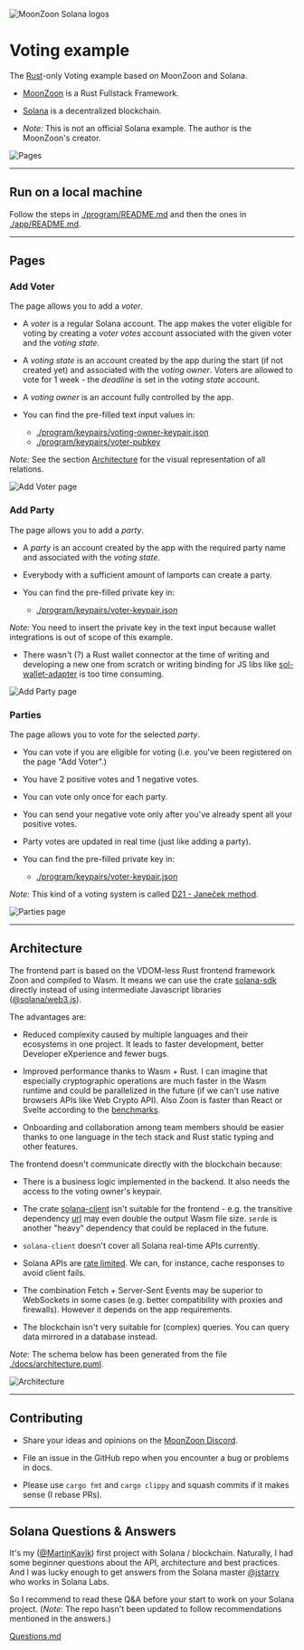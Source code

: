 ![MoonZoon Solana logos](./docs/images/MoonZoon_Solana.png)

# Voting example

The [Rust](https://www.rust-lang.org/)-only Voting example based on MoonZoon and Solana.

- [MoonZoon](http://moonzoon.rs/) is a Rust Fullstack Framework.

- [Solana](https://solana.com/) is a decentralized blockchain.

- _Note:_ This is not an official Solana example. The author is the MoonZoon's creator.

![Pages](./docs/images/pages.png)

---

## Run on a local machine

Follow the steps in [./program/README.md](./program/README.md)
and then the ones in [./app/README.md](./app/README.md).

---

## Pages

### Add Voter

The page allows you to add a _voter_. 

- A _voter_ is a regular Solana account. The app makes the voter eligible for voting by creating a _voter votes_ account associated with the given voter and the _voting state_. 

- A _voting state_ is an account created by the app during the start (if not created yet) and associated with the _voting owner_. Voters are allowed to vote for 1 week - the _deadline_ is set in the _voting state_ account.

- A _voting owner_ is an account fully controlled by the app.

- You can find the pre-filled text input values in:
   - [./program/keypairs/voting-owner-keypair.json](./program/keypairs/voting-owner-keypair.json)
   - [./program/keypairs/voter-pubkey](./program/keypairs/voter-pubkey)

_Note:_ See the section [Architecture](#architecture) for the visual representation of all relations.

![Add Voter page](./docs/videos/add_voter.gif)

### Add Party

The page allows you to add a _party_. 

- A _party_ is an account created by the app with the required party name and associated with the _voting state_.

- Everybody with a sufficient amount of lamports can create a party.

- You can find the pre-filled private key in:
   - [./program/keypairs/voter-keypair.json](./program/keypairs/voter-keypair.json)

_Note:_ You need to insert the private key in the text input because wallet integrations is out of scope of this example.
- There wasn't (?) a Rust wallet connector at the time of writing and developing a new one from scratch or writing binding for JS libs like [sol-wallet-adapter](https://github.com/project-serum/sol-wallet-adapter) is too time consuming.

![Add Party page](./docs/videos/add_party.gif)

### Parties

The page allows you to vote for the selected _party_. 

- You can vote if you are eligible for voting (i.e. you've been registered on the page "Add Voter".)

- You have 2 positive votes and 1 negative votes.

- You can vote only once for each party.

- You can send your negative vote only after you've already spent all your positive votes.

- Party votes are updated in real time (just like adding a party).

- You can find the pre-filled private key in:
   - [./program/keypairs/voter-keypair.json](./program/keypairs/voter-keypair.json)

_Note:_ This kind of a voting system is called [D21 - Janeček method](https://www.ih21.org/en/d21-janecekmethod).

![Parties page](./docs/videos/parties.gif)

---

## Architecture

The frontend part is based on the VDOM-less Rust frontend framework Zoon and compiled to Wasm. It means we can use the crate [solana-sdk](https://crates.io/crates/solana-sdk) directly instead of using intermediate Javascript libraries ([@solana/web3.js](https://solana-labs.github.io/solana-web3.js/)). 

The advantages are:

- Reduced complexity caused by multiple languages and their ecosystems in one project. It leads to faster development, better Developer eXperience and fewer bugs.

- Improved performance thanks to Wasm + Rust. I can imagine that especially cryptographic operations are much faster in the Wasm runtime and could be parallelized in the future (if we can't use native browsers APIs like Web Crypto API). Also Zoon is faster than React or Svelte according to the [benchmarks](https://github.com/MoonZoon/MoonZoon#size--speed).

- Onboarding and collaboration among team members should be easier thanks to one language in the tech stack and Rust static typing and other features.

The frontend doesn't communicate directly with the blockchain because:

- There is a business logic implemented in the backend. It also needs the access to the voting owner's keypair.

- The crate [solana-client](https://crates.io/crates/solana-client/1.7.12) isn't suitable for the frontend - e.g. the transitive dependency [url](https://crates.io/crates/url/2.2.2) may even double the output Wasm file size. `serde` is another "heavy" dependency that could be replaced in the future.

- `solana-client` doesn't cover all Solana real-time APIs currently.

- Solana APIs are [rate limited](https://docs.solana.com/cluster/rpc-endpoints). We can, for instance, cache responses to avoid client fails.

- The combination Fetch + Server-Sent Events may be superior to WebSockets in some cases (e.g. better compatibility with proxies and firewalls). However it depends on the app requirements.

- The blockchain isn't very suitable for (complex) queries. You can query data mirrored in a database instead.

_Note_: The schema below has been generated from the file [./docs/architecture.puml](./docs/architecture.puml).

![Architecture](./docs/images/Architecture.svg)

---

## Contributing

- Share your ideas and opinions on the [MoonZoon Discord](https://discord.gg/eGduTxK2Es).

- File an issue in the GitHub repo when you encounter a bug or problems in docs.

- Please use `cargo fmt` and `cargo clippy` and squash commits if it makes sense (I rebase PRs). 

---

## Solana Questions & Answers

It's my ([@MartinKavik](https://github.com/MartinKavik)) first project with Solana / blockchain. Naturally, I had some beginner questions about the API, architecture and best practices. And I was lucky enough to get answers from the Solana master [@jstarry](https://github.com/jstarry) who works in Solana Labs.

So I recommend to read these Q&A before your start to work on your Solana project. (_Note_: The repo hasn't been updated to follow recommendations mentioned in the answers.)

[Questions.md](./questions.md)

